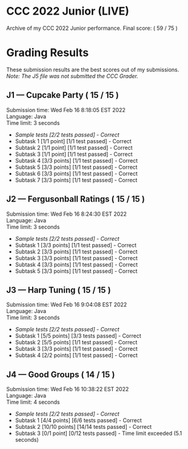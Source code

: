 # CCC 2022 Junior (LIVE)
Archive of my CCC 2022 Junior performance. Final score: ( 59 / 75 )

# Grading Results
These submission results are the best scores out of my submissions.  
*Note: The J5 file was not submitted the  CCC Grader.* 

## J1 — Cupcake Party ( 15 / 15 )
Submission time: Wed Feb 16 8:18:05 EST 2022  
Language: Java  
Time limit:	3 seconds  
+ *Sample tests [2/2 tests passed] - Correct*
+ Subtask 1 [1/1 point] [1/1 test passed] - Correct
+ Subtask 2 [1/1 point] [1/1 test passed] - Correct
+ Subtask 3 [1/1 point] [1/1 test passed] - Correct
+ Subtask 4 [3/3 points] [1/1 test passed] - Correct
+ Subtask 5 [3/3 points] [1/1 test passed] - Correct
+ Subtask 6 [3/3 points] [1/1 test passed] - Correct
+ Subtask 7 [3/3 points] [1/1 test passed] - Correct

## J2 — Fergusonball Ratings ( 15 / 15 )
Submission time: Wed Feb 16 8:24:30 EST 2022  
Language: Java  
Time limit: 3 seconds  
+ *Sample tests [2/2 tests passed] - Correct*
+ Subtask 1 [3/3 points] [1/1 test passed] - Correct
+ Subtask 2 [3/3 points] [1/1 test passed] - Correct
+ Subtask 3 [3/3 points] [1/1 test passed] - Correct
+ Subtask 4 [3/3 points] [1/1 test passed] - Correct
+ Subtask 5 [3/3 points] [1/1 test passed] - Correct

## J3 — Harp Tuning ( 15 / 15 )
Submission time: Wed Feb 16 9:04:08 EST 2022  
Language: Java  
Time limit: 3 seconds  
+ *Sample tests [2/2 tests passed] - Correct*
+ Subtask 1 [5/5 points] [3/3 tests passed] - Correct
+ Subtask 2 [5/5 points] [1/1 test passed] - Correct
+ Subtask 3 [3/3 points] [1/1 test passed] - Correct
+ Subtask 4 [2/2 points] [1/1 test passed] - Correct

## J4 — Good Groups ( 14 / 15 )
Submission time: Wed Feb 16 10:38:22 EST 2022  
Language: Java  
Time limit:	4 seconds  
+ *Sample tests [2/2 tests passed] - Correct*
+ Subtask 1 [4/4 points] [6/6 tests passed] - Correct
+ Subtask 2 [10/10 points] [14/14 tests passed] - Correct
+ Subtask 3 [0/1 point] [0/12 tests passed] - Time limit exceeded (5.1 seconds)
